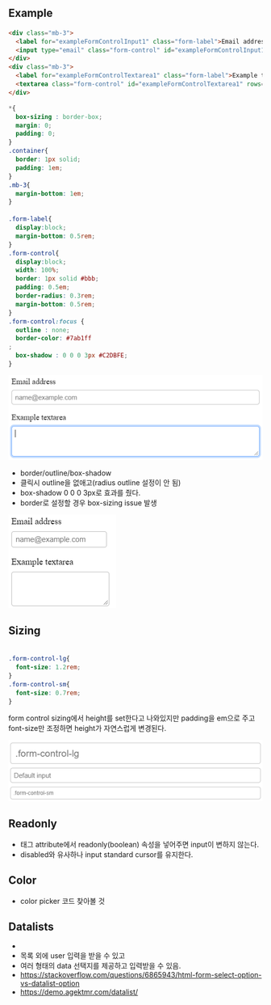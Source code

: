 
## Example

```html
<div class="mb-3">
  <label for="exampleFormControlInput1" class="form-label">Email address</label>
  <input type="email" class="form-control" id="exampleFormControlInput1" placeholder="name@example.com">
</div>
<div class="mb-3">
  <label for="exampleFormControlTextarea1" class="form-label">Example textarea</label>
  <textarea class="form-control" id="exampleFormControlTextarea1" rows="3"></textarea>
</div>
```
```css
*{
  box-sizing : border-box;
  margin: 0;
  padding: 0;
}
.container{
  border: 1px solid;
  padding: 1em;
}
.mb-3{
  margin-bottom: 1em;
}

.form-label{
  display:block;
  margin-bottom: 0.5rem;
}
.form-control{
  display:block;
  width: 100%;
  border: 1px solid #bbb;
  padding: 0.5em;
  border-radius: 0.3rem;
  margin-bottom: 0.5rem;
}
.form-control:focus {
  outline : none;
  border-color: #7ab1ff
;
  box-shadow : 0 0 0 3px #C2DBFE;
}
```

![](2020-07-22-04-36-13.png)

- border/outline/box-shadow
- 클릭시 outline을 없애고(radius outline 설정이 안 됨) 
- box-shadow 0 0 0 3px로 효과를 줬다.
- border로 설정할 경우 box-sizing issue 발생

![](2020-07-22-04-02-15.png)

## Sizing

```css

.form-control-lg{
  font-size: 1.2rem;
}
.form-control-sm{
  font-size: 0.7rem;
}
```
form control sizing에서 height를 set한다고 나와있지만
padding을 em으로 주고 font-size만 조정하면 height가 자연스럽게 변경된다.

![](2020-07-22-04-35-58.png)

## Readonly

- 태그 attribute에서 readonly(boolean) 속성을 넣어주면 input이 변하지 않는다.
- disabled와 유사하나 input standard cursor를 유지한다.

## Color

- color picker 코드 찾아볼 것

## Datalists

- <datalist>
- 목록 외에 user 입력을 받을 수 있고
- 여러 형태의 data 선택지를 제공하고 입력받을 수 있음.
- https://stackoverflow.com/questions/6865943/html-form-select-option-vs-datalist-option
- https://demo.agektmr.com/datalist/